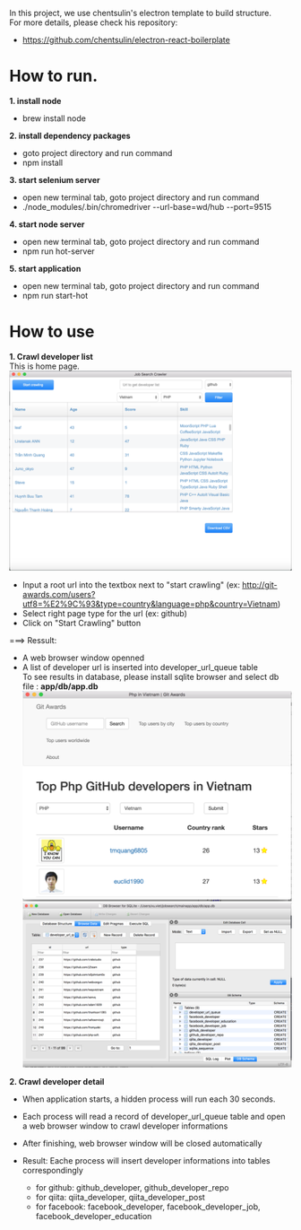 In this project, we use chentsulin's electron template to build structure.  
For more details, please check his repository: 
-   https://github.com/chentsulin/electron-react-boilerplate

#  How to run.  
**1. install node**  
-    brew install node  

**2. install dependency packages**  
-   goto project directory and run command  
-   npm install  

**3. start selenium server**  
-   open new terminal tab, goto project directory and run command  
-   ./node_modules/.bin/chromedriver --url-base=wd/hub --port=9515  
    
**4. start node server**  
-   open new terminal tab, goto project directory and run command  
-   npm run hot-server  

**5. start application**  
-   open new terminal tab, goto project directory and run command  
-   npm run start-hot  

# How to use
**1. Crawl developer list**  
This is home page.
![Home page](https://raw.githubusercontent.com/vietvd88/developer-crawler/master/app/screenshots/home-screen.png)  

-   Input a root url into the textbox next to "start crawling" 
    (ex: http://git-awards.com/users?utf8=%E2%9C%93&type=country&language=php&country=Vietnam)  
-   Select right page type for the url (ex: github)   
-   Click on "Start Crawling" button

===> Ressult:
-   A web browser window openned 
-   A list of developer url is inserted into developer_url_queue table  
    To see results in database, please install sqlite browser and select db file : **app/db/app.db**
![developer-list-crawler-screen](https://raw.githubusercontent.com/vietvd88/developer-crawler/master/app/screenshots/developer-list-crawler-screen.png)  
![url-queu-screen](https://raw.githubusercontent.com/vietvd88/developer-crawler/master/app/screenshots/url-queu-screen.png)  

**2. Crawl developer detail**
-   When application starts, a hidden process will run each 30 seconds.  
-   Each process will read a record of developer_url_queue table and open a web browser window to crawl developer informations  
-   After finishing, web browser window will be closed automatically  
-   Result: Eache process will insert developer informations into tables correspondingly  

    -   for github: github_developer, github_developer_repo  
    -   for qiita: qiita_developer, qiita_developer_post  
    -   for facebook: facebook_developer, facebook_developer_job, facebook_developer_education  

